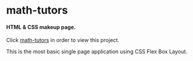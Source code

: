 # math-tutors

#### HTML & CSS makeup page. 

Click [math-tutors](https://yedzinovich.github.io/math-tutors/) in order to view this project. 

This is the most basic single page application using CSS Flex Box Layout. 
